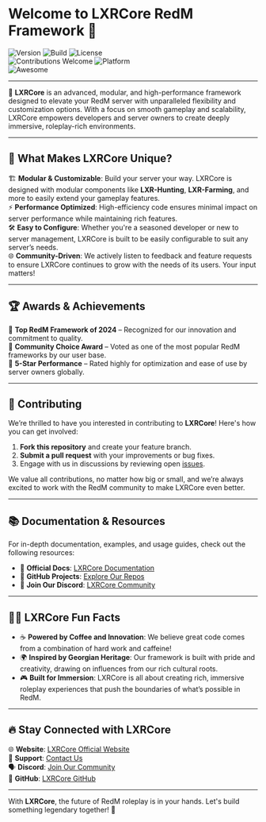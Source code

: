 # Welcome to LXRCore RedM Framework 👋

![Version](https://img.shields.io/badge/Version-1.0.0-brightgreen) ![Build](https://img.shields.io/badge/Build-Stable-blue) ![License](https://img.shields.io/badge/License-MIT-green)  
![Contributions Welcome](https://img.shields.io/badge/Contributions-Welcome-orange) ![Platform](https://img.shields.io/badge/Platform-RedM-black)  
![Awesome](https://img.shields.io/badge/Made%20with%20❤️%20by-iBoss-blue)

---

🌟 **LXRCore** is an advanced, modular, and high-performance framework designed to elevate your RedM server with unparalleled flexibility and customization options. With a focus on smooth gameplay and scalability, LXRCore empowers developers and server owners to create deeply immersive, roleplay-rich environments.

---

## 🚀 What Makes LXRCore Unique?

🏗️ **Modular & Customizable**: Build your server your way. LXRCore is designed with modular components like **LXR-Hunting**, **LXR-Farming**, and more to easily extend your gameplay features.  
⚡ **Performance Optimized**: High-efficiency code ensures minimal impact on server performance while maintaining rich features.  
🛠️ **Easy to Configure**: Whether you're a seasoned developer or new to server management, LXRCore is built to be easily configurable to suit any server’s needs.  
🌐 **Community-Driven**: We actively listen to feedback and feature requests to ensure LXRCore continues to grow with the needs of its users. Your input matters!

---

## 🏆 Awards & Achievements

🏅 **Top RedM Framework of 2024** – Recognized for our innovation and commitment to quality.  
🥇 **Community Choice Award** – Voted as one of the most popular RedM frameworks by our user base.  
💎 **5-Star Performance** – Rated highly for optimization and ease of use by server owners globally.

---

## 🤝 Contributing

We’re thrilled to have you interested in contributing to **LXRCore**! Here's how you can get involved:
1. **Fork this repository** and create your feature branch.
2. **Submit a pull request** with your improvements or bug fixes.
3. Engage with us in discussions by reviewing open [issues](https://github.com/LXRCore/issues).

We value all contributions, no matter how big or small, and we’re always excited to work with the RedM community to make LXRCore even better.

---

## 📚 Documentation & Resources

For in-depth documentation, examples, and usage guides, check out the following resources:
- 📖 **Official Docs**: [LXRCore Documentation](https://lxrcore.likeaking.pro)
- 📂 **GitHub Projects**: [Explore Our Repos](https://github.com/LXRCore)
- 💬 **Join Our Discord**: [LXRCore Community](https://discord.gg/5DGEv4kK7Q)

---

## 👨‍💻 LXRCore Fun Facts

- ☕ **Powered by Coffee and Innovation**: We believe great code comes from a combination of hard work and caffeine!
- 🌍 **Inspired by Georgian Heritage**: Our framework is built with pride and creativity, drawing on influences from our rich cultural roots.
- 🎮 **Built for Immersion**: LXRCore is all about creating rich, immersive roleplay experiences that push the boundaries of what’s possible in RedM.

---

## 🔥 Stay Connected with LXRCore

🌐 **Website**: [LXRCore Official Website](https://lxrcore.likeaking.pro)  
📧 **Support**: [Contact Us](mailto:support@lxrcore.com)  
🗣️ **Discord**: [Join Our Community](https://discord.gg/5DGEv4kK7Q)  
🐙 **GitHub**: [LXRCore GitHub](https://github.com/LXRCore)

---

With **LXRCore**, the future of RedM roleplay is in your hands. Let's build something legendary together! 🚀
